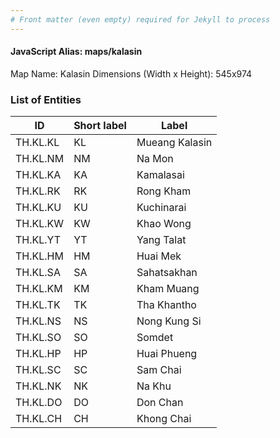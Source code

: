 ```yaml
---
# Front matter (even empty) required for Jekyll to process
---
```


#### JavaScript Alias: maps/kalasin

Map Name: Kalasin
Dimensions (Width x Height): 545x974

### List of Entities

| ID       | Short label | Label          |
| -------- | ----------- | -------------- |
| TH.KL.KL | KL          | Mueang Kalasin |
| TH.KL.NM | NM          | Na Mon         |
| TH.KL.KA | KA          | Kamalasai      |
| TH.KL.RK | RK          | Rong Kham      |
| TH.KL.KU | KU          | Kuchinarai     |
| TH.KL.KW | KW          | Khao Wong      |
| TH.KL.YT | YT          | Yang Talat     |
| TH.KL.HM | HM          | Huai Mek       |
| TH.KL.SA | SA          | Sahatsakhan    |
| TH.KL.KM | KM          | Kham Muang     |
| TH.KL.TK | TK          | Tha Khantho    |
| TH.KL.NS | NS          | Nong Kung Si   |
| TH.KL.SO | SO          | Somdet         |
| TH.KL.HP | HP          | Huai Phueng    |
| TH.KL.SC | SC          | Sam Chai       |
| TH.KL.NK | NK          | Na Khu         |
| TH.KL.DO | DO          | Don Chan       |
| TH.KL.CH | CH          | Khong Chai     |
